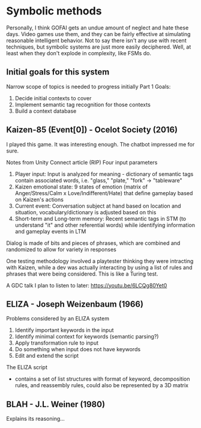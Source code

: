 # Symbolic methods

Personally, I think GOFAI gets an undue amount of neglect and hate these days.
Video games use them, and they can be fairly effective at simulating reasonable
intelligent behavior. Not to say there isn't any use with recent techniques, but
symbolic systems are just more easily deciphered. Well, at least when they don't
explode in complexity, like FSMs do.

## Initial goals for this system

Narrow scope of topics is needed to progress initially
Part 1 Goals:

1. Decide initial contexts to cover
2. Implement semantic tag recognition for those contexts
3. Build a context database

## Kaizen-85 (Event[0]) - Ocelot Society (2016)

I played this game. It was interesting enough.
The chatbot impressed me for sure.

Notes from Unity Connect article (RIP)
Four input parameters

1. Player input: Input is analyzed for meaning - dictionary of semantic tags 
contain associated words, i.e. "glass," "plate," "fork" -> "tableware"
2. Kaizen emotional state: 9 states of emotion (matrix of Anger/Stress/Calm x
 Love/Indifferent/Hate) that define gameplay based on Kaizen's actions
3. Current event: Conversation subject at hand based on location and situation,
vocabulary/dictionary is adjusted based on this
4. Short-term and Long-term memory: Recent semantic tags in STM (to understand 
"it" and other referential words) while identifying information and gameplay 
events in LTM

Dialog is made of bits and pieces of phrases, which are combined and randomized to allow for variety in responses

One testing methodology involved a playtester thinking they were intracting 
with Kaizen, while a dev was actually interacting by using a list of rules and 
phrases that were being considered. This is like a Turing test.

A GDC talk I plan to listen to later: https://youtu.be/6LCQg80Yet0

## ELIZA - Joseph Weizenbaum (1966)

Problems considered by an ELIZA system

1. Identify important keywords in the input
2. Identify minimal context for keywords (semantic parsing?)
3. Apply transformation rule to input
4. Do something when input does not have keywords
5. Edit and extend the script

The ELIZA script

- contains a set of list structures with format of keyword, decomposition rules,
and reassembly rules, could also be represented by a 3D matrix


## BLAH - J.L. Weiner (1980)

Explains its reasoning...